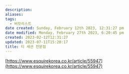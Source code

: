 ```yaml
---
description:
aliases: 
tags:
  - 버킷리스트
date created: Sunday, February 12th 2023, 12:31:27 pm
date modified: Monday, February 27th 2023, 6:20:45 pm
created: 2023-02-12T12:31:27
updated: 2023-07-11T15:20:17
title: 티 세션 전문점
---
```

[https://www.esquirekorea.co.kr/article/55947](https://www.esquirekorea.co.kr/article/55947)
